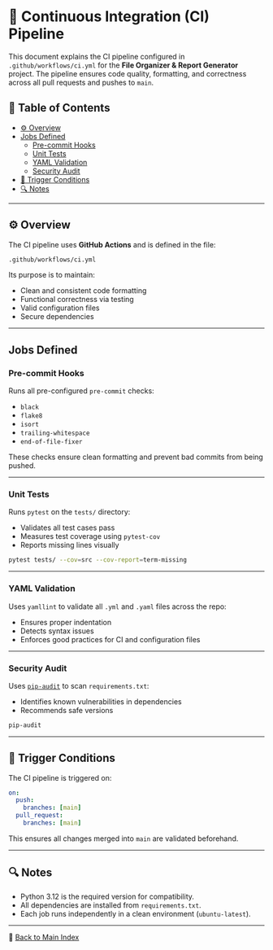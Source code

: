 # 🔁 Continuous Integration (CI) Pipeline

This document explains the CI pipeline configured in `.github/workflows/ci.yml`
for the **File Organizer & Report Generator** project. The pipeline ensures
code quality, formatting, and correctness across all pull requests and
pushes to `main`.

## 📑 Table of Contents

- [⚙️ Overview](#️-overview)
- [Jobs Defined](#jobs-defined)
  - [Pre-commit Hooks](#pre-commit-hooks)
  - [Unit Tests](#unit-tests)
  - [YAML Validation](#yaml-validation)
  - [Security Audit](#security-audit)
- [🚀 Trigger Conditions](#-trigger-conditions)
- [🔍 Notes](#-notes)

---

## ⚙️ Overview

The CI pipeline uses **GitHub Actions** and is defined in the file:

```bash
.github/workflows/ci.yml
```

Its purpose is to maintain:

- Clean and consistent code formatting
- Functional correctness via testing
- Valid configuration files
- Secure dependencies

---

## Jobs Defined

### Pre-commit Hooks

Runs all pre-configured `pre-commit` checks:

- `black`
- `flake8`
- `isort`
- `trailing-whitespace`
- `end-of-file-fixer`

These checks ensure clean formatting and prevent bad commits from being pushed.

---

### Unit Tests

Runs `pytest` on the `tests/` directory:

- Validates all test cases pass
- Measures test coverage using `pytest-cov`
- Reports missing lines visually

```bash
pytest tests/ --cov=src --cov-report=term-missing
```

---

### YAML Validation

Uses `yamllint` to validate all `.yml` and `.yaml` files across the repo:

- Ensures proper indentation
- Detects syntax issues
- Enforces good practices for CI and configuration files

---

### Security Audit

Uses [`pip-audit`](https://pypi.org/project/pip-audit/) to scan
`requirements.txt`:

- Identifies known vulnerabilities in dependencies
- Recommends safe versions

```bash
pip-audit
```

---

## 🚀 Trigger Conditions

The CI pipeline is triggered on:

```yaml
on:
  push:
    branches: [main]
  pull_request:
    branches: [main]
```

This ensures all changes merged into `main` are validated beforehand.

---

## 🔍 Notes

- Python 3.12 is the required version for compatibility.
- All dependencies are installed from `requirements.txt`.
- Each job runs independently in a clean environment (`ubuntu-latest`).

---

🔗 [Back to Main Index](index.md)
